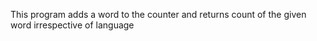 This program adds a word to the counter and returns count of the given word irrespective of language
